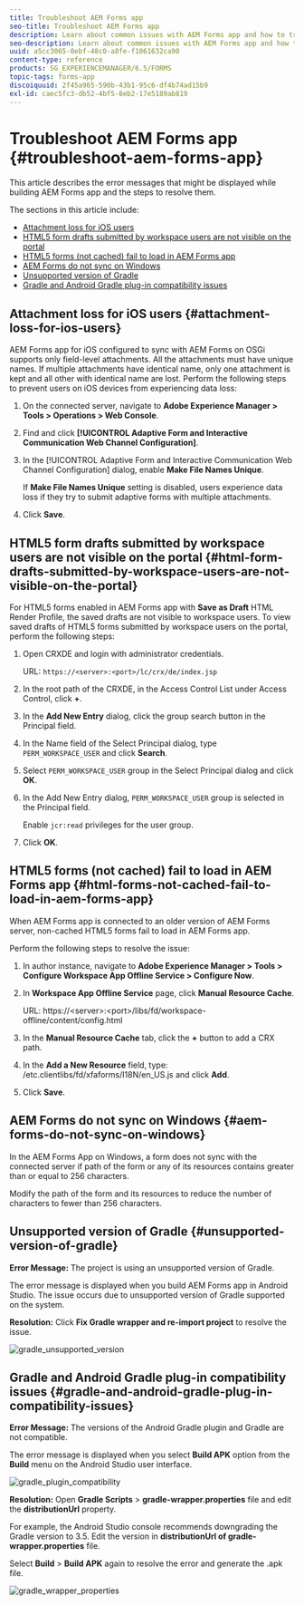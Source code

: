 ```yaml
---
title: Troubleshoot AEM Forms app
seo-title: Troubleshoot AEM Forms app
description: Learn about common issues with AEM Forms app and how to troubleshoot them.
seo-description: Learn about common issues with AEM Forms app and how to troubleshoot them.
uuid: a5cc3065-0ebf-48c0-a8fe-f1061632ca90
content-type: reference
products: SG_EXPERIENCEMANAGER/6.5/FORMS
topic-tags: forms-app
discoiquuid: 2f45a965-590b-43b1-95c6-df4b74ad15b9
exl-id: caec5fc3-db52-4bf5-8eb2-17e5189ab819
---
```

# Troubleshoot AEM Forms app {#troubleshoot-aem-forms-app}

This article describes the error messages that might be displayed while building AEM Forms app and the steps to resolve them.

The sections in this article include:

* [Attachment loss for iOS users](/help/forms/using/issues-aem-forms-app.md#attachment-loss-for-ios-users)
* [HTML5 form drafts submitted by workspace users are not visible on the portal](/help/forms/using/issues-aem-forms-app.md#html-form-drafts-submitted-by-workspace-users-are-not-visible-on-the-portal)
* [HTML5 forms (not cached) fail to load in AEM Forms app](/help/forms/using/issues-aem-forms-app.md#html-forms-not-cached-fail-to-load-in-aem-forms-app)
* [AEM Forms do not sync on Windows](/help/forms/using/issues-aem-forms-app.md#aem-forms-do-not-sync-on-windows)
* [Unsupported version of Gradle](/help/forms/using/issues-aem-forms-app.md#unsupported-version-of-gradle)
* [Gradle and Android Gradle plug-in compatibility issues](/help/forms/using/issues-aem-forms-app.md#gradle-and-android-gradle-plug-in-compatibility-issues)

## Attachment loss for iOS users {#attachment-loss-for-ios-users}

AEM Forms app for iOS configured to sync with AEM Forms on OSGi supports only field-level attachments. All the attachments must have unique names. If multiple attachments have identical name, only one attachment is kept and all other with identical name are lost. Perform the following steps to prevent users on iOS devices from experiencing data loss:

1. On the connected server, navigate to **Adobe Experience Manager &gt; Tools &gt; Operations &gt; Web Console**.
1. Find and click **[!UICONTROL Adaptive Form and Interactive Communication Web Channel Configuration]**.
1. In the [!UICONTROL Adaptive Form and Interactive Communication Web Channel Configuration] dialog, enable **Make File Names Unique**.

   If **Make File Names Unique** setting is disabled, users experience data loss if they try to submit adaptive forms with multiple attachments.

1. Click **Save**.

## HTML5 form drafts submitted by workspace users are not visible on the portal {#html-form-drafts-submitted-by-workspace-users-are-not-visible-on-the-portal}

For HTML5 forms enabled in AEM Forms app with **Save as Draft** HTML Render Profile, the saved drafts are not visible to workspace users. To view saved drafts of HTML5 forms submitted by workspace users on the portal, perform the following steps:

1. Open CRXDE and login with administrator credentials.

   URL: `https://<server>:<port>/lc/crx/de/index.jsp`

1. In the root path of the CRXDE, in the Access Control List under Access Control, click **+**.
1. In the **Add New Entry** dialog, click the group search button in the Principal field.
1. In the Name field of the Select Principal dialog, type `PERM_WORKSPACE_USER` and click **Search**.
1. Select `PERM_WORKSPACE_USER` group in the Select Principal dialog and click **OK**.
1. In the Add New Entry dialog, `PERM_WORKSPACE_USER` group is selected in the Principal field.

   Enable `jcr:read` privileges for the user group.

1. Click **OK**.

## HTML5 forms (not cached) fail to load in AEM Forms app {#html-forms-not-cached-fail-to-load-in-aem-forms-app}

When AEM Forms app is connected to an older version of AEM Forms server, non-cached HTML5 forms fail to load in AEM Forms app.

Perform the following steps to resolve the issue:

1. In author instance, navigate to **Adobe Experience Manager &gt; Tools &gt; Configure Workspace App Offline Service &gt; Configure Now**.
1. In **Workspace App Offline Service** page, click **Manual Resource Cache**.

   URL: https://&lt;server&gt;:&lt;port&gt;/libs/fd/workspace-offline/content/config.html

1. In the **Manual Resource Cache** tab, click the **+** button to add a CRX path.
1. In the **Add a New Resource** field, type: /etc.clientlibs/fd/xfaforms/I18N/en_US.js and click **Add**.
1. Click **Save**.

## AEM Forms do not sync on Windows {#aem-forms-do-not-sync-on-windows}

In the AEM Forms App on Windows, a form does not sync with the connected server if path of the form or any of its resources contains greater than or equal to 256 characters.

Modify the path of the form and its resources to reduce the number of characters to fewer than 256 characters.

## Unsupported version of Gradle {#unsupported-version-of-gradle}

**Error Message:** The project is using an unsupported version of Gradle.

The error message is displayed when you build AEM Forms app in Android Studio. The issue occurs due to unsupported version of Gradle supported on the system.

**Resolution:** Click **Fix Gradle wrapper and re-import project** to resolve the issue.

![gradle_unsupported_version](assets/gradle_unsupported_version.png)

## Gradle and Android Gradle plug-in compatibility issues {#gradle-and-android-gradle-plug-in-compatibility-issues}

**Error Message:** The versions of the Android Gradle plugin and Gradle are not compatible.

The error message is displayed when you select **Build APK** option from the **Build** menu on the Android Studio user interface.

![gradle_plugin_compatibility](assets/gradle_plugin_compatibility.png)

**Resolution:** Open **Gradle Scripts** &gt; **gradle-wrapper.properties** file and edit the **distributionUrl** property.

For example, the Android Studio console recommends downgrading the Gradle version to 3.5. Edit the version in **distributionUrl **of** gradle-wrapper.properties** file.

Select **Build** &gt; **Build APK** again to resolve the error and generate the .apk file.

![gradle_wrapper_properties](assets/gradle_wrapper_properties.png)
